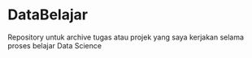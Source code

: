 # DataBelajar

Repository untuk archive tugas atau projek yang saya kerjakan selama proses belajar Data Science
